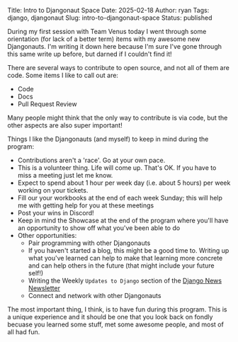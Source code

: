 Title: Intro to Djangonaut Space
Date: 2025-02-18
Author: ryan
Tags: django, djangonaut
Slug: intro-to-djangonaut-space
Status: published

During my first session with Team Venus today I went through some orientation (for lack of a better term) items with my awesome new Djangonauts. I'm writing it down here because I'm sure I've gone through this same write up before, but darned if I couldn't find it!

There are several ways to contribute to open source, and not all of them are code. Some items I like to call out are:

- Code
- Docs
- Pull Request Review

Many people might think that the only way to contribute is via code, but the other aspects are also super important!

Things I like the Djangonauts (and myself) to keep in mind during the program:

- Contributions aren't a 'race'. Go at your own pace.
- This is a volunteer thing. Life will come up. That's OK. If you have to miss a meeting just let me know.
- Expect to spend about 1 hour per week day (i.e. about 5 hours) per week working on your tickets.
- Fill our your workbooks at the end of each week Sunday; this will help me with getting help for you at these meetings
- Post your wins in Discord!
- Keep in mind the Showcase at the end of the program where you'll have an opportunity to show off what you've been able to do
- Other opportunities:
    - Pair programming with other Djangonauts
    - If you haven't started a blog, this might be a good time to. Writing up what you've learned can help to make that learning more concrete and can help others in the future (that might include your future self!)
    - Writing the Weekly `Updates to Django` section of the [Django News Newsletter](https://django-news.com/)
    - Connect and network with other Djangonauts

The most important thing, I think, is to have fun during this program. This is a unique experience and it should be one that you look back on fondly becuase you learned some stuff, met some awesome people, and most of all had fun.
